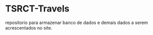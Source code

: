 # TSRCT-Travels
repositorio para armazenar banco de dados e demais dados a serem acrescentados no site.
